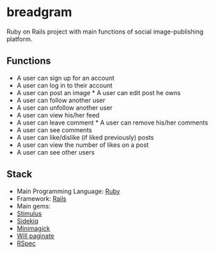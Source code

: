 # breadgram

Ruby on Rails project with main functions of social image-publishing platform.

## Functions

* A user can sign up for an account
* A user can log in to their account
* A user can post an image
* A user can edit post he owns
* A user can follow another user
* A user can unfollow another user
* A user can view his/her feed
* A user can leave comment
* A user can remove his/her comments
* A user can see comments
* A user can like/dislike (if liked previously) posts
* A user can view the number of likes on a post
* A user can see other users

## Stack

* Main Programming Language: [Ruby](https://github.com/ruby/ruby)
* Framework: [Rails](https://github.com/rails/rails)
* Main gems:
 * [Stimulus](https://github.com/hotwired/stimulus)
 * [Sidekiq](https://github.com/sidekiq/sidekiq)
 * [Minimagick](https://github.com/minimagick/minimagick)
 * [Will paginate](https://github.com/mislav/will_paginate)
 * [RSpec](https://github.com/rspec/rspec)
